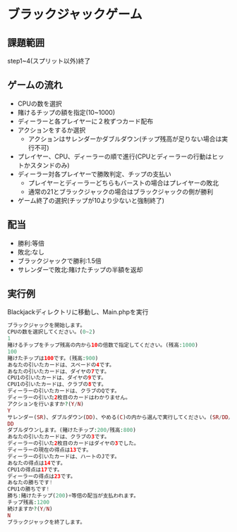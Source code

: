# ブラックジャックゲーム

## 課題範囲

step1~4(スプリット以外)終了

## ゲームの流れ

- CPUの数を選択
- 賭けるチップの額を指定(10~1000)
- ディーラーと各プレイヤーに２枚ずつカード配布
- アクションをするか選択
  - アクションはサレンダーかダブルダウン(チップ残高が足りない場合は実行不可)
- プレイヤー、CPU、ディーラーの順で進行(CPUとディーラーの行動はヒットかスタンドのみ)
- ディーラー対各プレイヤーで勝敗判定、チップの支払い
  - プレイヤーとディーラーどちらもバーストの場合はプレイヤーの敗北
  - 通常の21とブラックジャックの場合はブラックジャックの側が勝利
- ゲーム終了の選択(チップが10より少ないと強制終了)

## 配当

- 勝利:等倍
- 敗北:なし
- ブラックジャックで勝利:1.5倍
- サレンダーで敗北:賭けたチップの半額を返却

## 実行例

Blackjackディレクトリに移動し、Main.phpを実行

```php
ブラックジャックを開始します。
CPUの数を選択してください。(0~2)
1
賭けるチップをチップ残高の内から10の倍数で指定してください。(残高:1000)
100
賭けたチップは100です。(残高:900)
あなたの引いたカードは、スペードの4です。
あなたの引いたカードは、ダイヤの7です。
CPU1の引いたカードは、ダイヤの9です。
CPU1の引いたカードは、クラブの8です。
ディーラーの引いたカードは、クラブのQです。
ディーラーの引いた2枚目のカードはわかりません。
アクションを行いますか?(Y/N)
Y
サレンダー(SR)、ダブルダウン(DD)、やめる(C)の内から選んで実行してください。(SR/DD/C)
DD
ダブルダウンします。(賭けたチップ:200/残高:800)
あなたの引いたカードは、クラブの3です。
ディーラーの引いた2枚目のカードはダイヤの3でした。
ディーラーの現在の得点は13です。
ディーラーの引いたカードは、ハートのJです。
あなたの得点は14です。
CPU1の得点は17です。
ディーラーの得点は23です。
あなたの勝ちです!
CPU1の勝ちです!
勝ち:賭けたチップ(200)+等倍の配当が支払われます。
チップ残高:1200
続けますか?(Y/N)
N
ブラックジャックを終了します。
```
